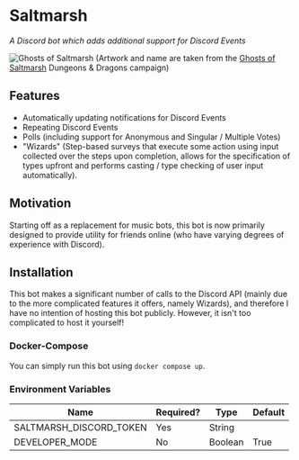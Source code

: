 # Saltmarsh

*A Discord bot which adds additional support for Discord Events*

![Ghosts of Saltmarsh](https://images.ctfassets.net/swt2dsco9mfe/4exp7HNbV2V929Nqj2Yjlz/3f632de545dda2031ef76c1ecaaa66fe/1023x550-saltmarsh.jpg)
(Artwork and name are taken from the [Ghosts of Saltmarsh](https://dnd.wizards.com/products/ghosts-saltmarsh) Dungeons & Dragons campaign)

## Features
- Automatically updating notifications for Discord Events
- Repeating Discord Events
- Polls (including support for Anonymous and Singular / Multiple Votes)
- "Wizards" (Step-based surveys that execute some action using input collected over the steps upon completion, allows for the specification of types upfront and performs casting / type checking of user input automatically).

## Motivation

Starting off as a replacement for music bots, this bot is now primarily designed to provide utility for friends online (who have varying degrees of experience with Discord).
## Installation
This bot makes a significant number of calls to the Discord API (mainly due to the more complicated features it offers,
namely Wizards), and therefore I have no intention of hosting this bot publicly.
However, it isn't too complicated to host it yourself!

### Docker-Compose
You can simply run this bot using `docker compose up`.


### Environment Variables

| Name                    | Required? | Type    | Default |
|-------------------------|-----------|---------|---------|
| SALTMARSH_DISCORD_TOKEN | Yes       | String  |         |
| DEVELOPER_MODE          | No        | Boolean | True    |
